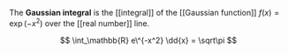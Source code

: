 The **Gaussian integral** is the [[integral]] of the [[Gaussian function]] $f(x) = \exp\left(-x^2\right)$ over the [[real number]] line.

$$
\int_\mathbb{R} e\^{-x^2} \dd{x} = \sqrt\pi
$$